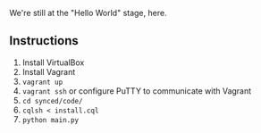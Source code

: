 We're still at the "Hello World" stage, here. 

Instructions
------------

1. Install VirtualBox
2. Install Vagrant
3. `vagrant up`
4. `vagrant ssh` or configure PuTTY to communicate with Vagrant
5. `cd synced/code/`
6. `cqlsh < install.cql`
7. `python main.py`

